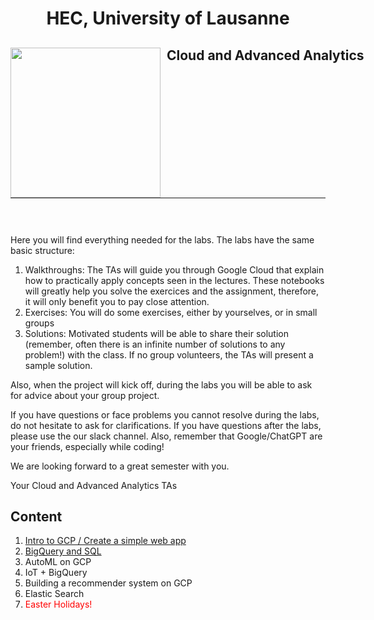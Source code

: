 <h1 align="center"> HEC, University of Lausanne </h1>
<div>
<td> 
<img src="https://upload.wikimedia.org/wikipedia/commons/thumb/2/2b/Logo_Universit%C3%A9_de_Lausanne.svg/2000px-Logo_Universit%C3%A9_de_Lausanne.svg.png" style="padding-right:10px;width:240px;float:left"/></td>
<h2 style="white-space: nowrap">Cloud and Advanced Analytics </h2></td>
<hr style="clear:both">
<p style="font-size:0.85em; margin:2px; text-align:justify">
<br>
<br>
</div>

Here you will find everything needed for the labs. The labs have the same basic structure:

1. Walkthroughs: The TAs will guide you through Google Cloud that explain how to practically apply concepts seen in the lectures. These notebooks will greatly help you solve the exercices and the assignment, therefore, it will only benefit you to pay close attention.
2. Exercises: You will do some exercises, either by yourselves, or in small groups
3. Solutions: Motivated students will be able to share their solution (remember, often there is an infinite number of solutions to any problem!) with the class. If no group volunteers, the TAs will present a sample solution.

Also, when the project will kick off, during the labs you will be able to ask for advice about your group project. 

If you have questions or face problems you cannot resolve during the labs, do not hesitate to ask for clarifications. If you have questions after the labs, please use the our slack channel. Also, remember that Google/ChatGPT are your friends, especially while coding!

We are looking forward to a great semester with you.

Your Cloud and Advanced Analytics TAs

## Content

1. [Intro to GCP / Create a simple web app](/labs/week_1)
2. [BigQuery and SQL](/labs/week_2)
3. AutoML on GCP
4. IoT + BigQuery
5. Building a recommender system on GCP
6. Elastic Search
7. <font color='red'>Easter Holidays!</font>

